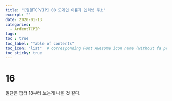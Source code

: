 ```yaml
---
title: "[열혈TCP/IP] 08 도메인 이름과 인터넷 주소"
excerpt: ""
date: 2020-01-13
categories:
  - ArdentTCPIP
tags:
toc : true
toc_label: "Table of contents"
toc_icon: "list"  # corresponding Font Awesome icon name (without fa prefix)
toc_sticky: true
---
```


# 16

일단은 챕터 18부터 보는게 나을 것 같다.